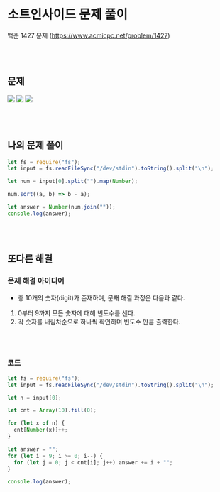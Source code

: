 # 소트인사이드 문제 풀이

백준 1427 문제
(https://www.acmicpc.net/problem/1427)

<br/>
<br/>

## 문제

<a href="#"><img src="https://github.com/eunbaming/TIL_JS-CodingTest/assets/110072947/aeb02d95-42bc-4ddc-8284-486b6657d7c9"/></a>
<a href="#"><img src="https://github.com/eunbaming/TIL_JS-CodingTest/assets/110072947/293725ff-15eb-49dd-9548-1211e8fb43fe"/></a>
<a href="#"><img src="https://github.com/eunbaming/TIL_JS-CodingTest/assets/110072947/99c858aa-993d-44a0-bc2a-9442a94d5648"/></a>

<br/>
<br/>

## 나의 문제 풀이

```javascript
let fs = require("fs");
let input = fs.readFileSync("/dev/stdin").toString().split("\n");

let num = input[0].split("").map(Number);

num.sort((a, b) => b - a);

let answer = Number(num.join(""));
console.log(answer);
```

<br/>
<br/>

## 또다른 해결

### 문제 해결 아이디어

- 총 10개의 숫자(digit)가 존재하며, 문재 해결 과정은 다음과 같다.
  <br/>

1. 0부터 9까지 모든 숫자에 대해 빈도수를 센다.
2. 각 숫자를 내림차순으로 하나씩 확인하며 빈도수 만큼 출력한다.

<br/>
<br/>

### 코드

```javascript
let fs = require("fs");
let input = fs.readFileSync("/dev/stdin").toString().split("\n");

let n = input[0];

let cnt = Array(10).fill(0);

for (let x of n) {
  cnt[Number(x)]++;
}

let answer = "";
for (let i = 9; i >= 0; i--) {
  for (let j = 0; j < cnt[i]; j++) answer += i + "";
}

console.log(answer);
```
